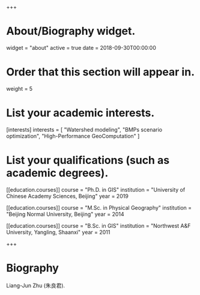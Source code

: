 +++
# About/Biography widget.
widget = "about"
active = true
date = 2018-09-30T00:00:00

# Order that this section will appear in.
weight = 5

# List your academic interests.
[interests]
  interests = [
    "Watershed modeling",
    "BMPs scenario optimization",
    "High-Performance GeoComputation"
  ]

# List your qualifications (such as academic degrees).
[[education.courses]]
  course = "Ph.D. in GIS"
  institution = "University of Chinese Academy Sciences, Beijing"
  year = 2019

[[education.courses]]
  course = "M.Sc. in Physical Geography"
  institution = "Beijing Normal University, Beijing"
  year = 2014

[[education.courses]]
  course = "B.Sc. in GIS"
  institution = "Northwest A&F University, Yangling, Shaanxi"
  year = 2011
 
+++

# Biography

Liang-Jun Zhu (朱良君).
